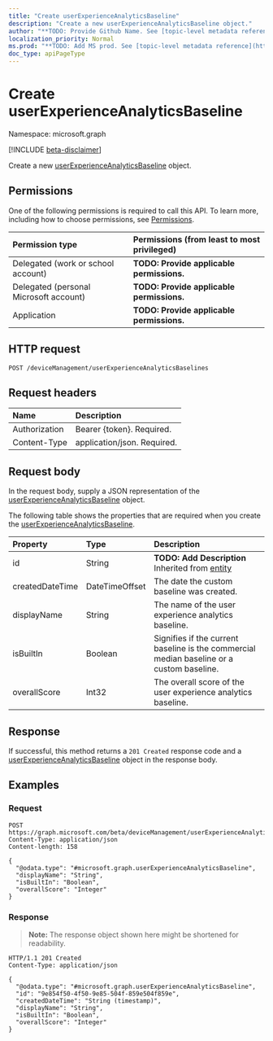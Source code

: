 ```yaml
---
title: "Create userExperienceAnalyticsBaseline"
description: "Create a new userExperienceAnalyticsBaseline object."
author: "**TODO: Provide Github Name. See [topic-level metadata reference](https://msgo.azurewebsites.net/add/document/guidelines/metadata.html#topic-level-metadata)**"
localization_priority: Normal
ms.prod: "**TODO: Add MS prod. See [topic-level metadata reference](https://msgo.azurewebsites.net/add/document/guidelines/metadata.html#topic-level-metadata)**"
doc_type: apiPageType
---
```


# Create userExperienceAnalyticsBaseline
Namespace: microsoft.graph

[!INCLUDE [beta-disclaimer](../../includes/beta-disclaimer.md)]

Create a new [userExperienceAnalyticsBaseline](../resources/userexperienceanalyticsbaseline.md) object.

## Permissions
One of the following permissions is required to call this API. To learn more, including how to choose permissions, see [Permissions](/graph/permissions-reference).

|Permission type|Permissions (from least to most privileged)|
|:---|:---|
|Delegated (work or school account)|**TODO: Provide applicable permissions.**|
|Delegated (personal Microsoft account)|**TODO: Provide applicable permissions.**|
|Application|**TODO: Provide applicable permissions.**|

## HTTP request

<!-- {
  "blockType": "ignored"
}
-->
``` http
POST /deviceManagement/userExperienceAnalyticsBaselines
```

## Request headers
|Name|Description|
|:---|:---|
|Authorization|Bearer {token}. Required.|
|Content-Type|application/json. Required.|

## Request body
In the request body, supply a JSON representation of the [userExperienceAnalyticsBaseline](../resources/userexperienceanalyticsbaseline.md) object.

The following table shows the properties that are required when you create the [userExperienceAnalyticsBaseline](../resources/userexperienceanalyticsbaseline.md).

|Property|Type|Description|
|:---|:---|:---|
|id|String|**TODO: Add Description** Inherited from [entity](../resources/entity.md)|
|createdDateTime|DateTimeOffset|The date the custom baseline was created.|
|displayName|String|The name of the user experience analytics baseline.|
|isBuiltIn|Boolean|Signifies if the current baseline is the commercial median baseline or a custom baseline.|
|overallScore|Int32|The overall score of the user experience analytics baseline.|



## Response

If successful, this method returns a `201 Created` response code and a [userExperienceAnalyticsBaseline](../resources/userexperienceanalyticsbaseline.md) object in the response body.

## Examples

### Request
<!-- {
  "blockType": "request",
  "name": "create_userexperienceanalyticsbaseline_from_"
}
-->
``` http
POST https://graph.microsoft.com/beta/deviceManagement/userExperienceAnalyticsBaselines
Content-Type: application/json
Content-length: 158

{
  "@odata.type": "#microsoft.graph.userExperienceAnalyticsBaseline",
  "displayName": "String",
  "isBuiltIn": "Boolean",
  "overallScore": "Integer"
}
```


### Response
>**Note:** The response object shown here might be shortened for readability.
<!-- {
  "blockType": "response",
  "truncated": true,
  "@odata.type": "microsoft.graph.userExperienceAnalyticsBaseline"
}
-->
``` http
HTTP/1.1 201 Created
Content-Type: application/json

{
  "@odata.type": "#microsoft.graph.userExperienceAnalyticsBaseline",
  "id": "9e854f50-4f50-9e85-504f-859e504f859e",
  "createdDateTime": "String (timestamp)",
  "displayName": "String",
  "isBuiltIn": "Boolean",
  "overallScore": "Integer"
}
```

